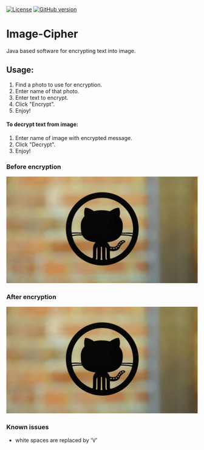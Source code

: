 
[![License](https://img.shields.io/badge/License-Apache%202.0-blue.svg)](https://opensource.org/licenses/Apache-2.0)
[![GitHub version](https://badge.fury.io/gh/boennemann%2Fbadges.svg)](https://github.com/SKocur/Image-Cipher)

# Image-Cipher
Java based software for encrypting text into image.

## Usage:
1. Find a photo to use for encryption.
2. Enter name of that photo.
3. Enter text to encrypt.
4. Click "Encrypt".
5. Enjoy!

#### To decrypt text from image:
1. Enter name of image with encrypted message.
2. Click "Decrypt".
3. Enjoy!

### Before encryption
![Demo](images/github_logo.jpg)

### After encryption
![Demo](images/output.png)

### Known issues
* white spaces are replaced by 'V'
